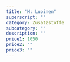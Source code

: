 ```yaml
---
title: "M: Lupinen"
superscript: ""
category: Zusatzstoffe
subcategory: ""
description: ""
price1: 1050
price2: ""
price3: ""
---
```

